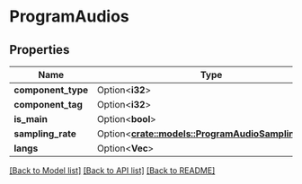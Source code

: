 # ProgramAudios

## Properties

Name | Type | Description | Notes
------------ | ------------- | ------------- | -------------
**component_type** | Option<**i32**> |  | [optional]
**component_tag** | Option<**i32**> |  | [optional]
**is_main** | Option<**bool**> |  | [optional]
**sampling_rate** | Option<[**crate::models::ProgramAudioSamplingRate**](ProgramAudioSamplingRate.md)> |  | [optional]
**langs** | Option<**Vec<String>**> |  | [optional]

[[Back to Model list]](../README.md#documentation-for-models) [[Back to API list]](../README.md#documentation-for-api-endpoints) [[Back to README]](../README.md)


